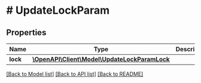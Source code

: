 # # UpdateLockParam

## Properties

Name | Type | Description | Notes
------------ | ------------- | ------------- | -------------
**lock** | [**\OpenAPI\Client\Model\UpdateLockParamLock**](UpdateLockParamLock.md) |  | [optional]

[[Back to Model list]](../../README.md#models) [[Back to API list]](../../README.md#endpoints) [[Back to README]](../../README.md)
